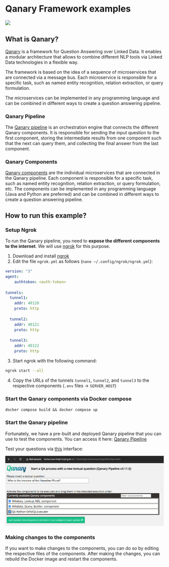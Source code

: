 # Qanary Framework examples

![](https://raw.githubusercontent.com/WDAqua/Qanary/master/doc/logo-qanary_s.png)

## What is Qanary?

[Qanary](https://github.com/WDAqua/Qanary) is a framework for Question Answering over Linked Data. It enables a modular architecture that allows to combine different NLP tools via Linked Data technologies in a flexible way. 

The framework is based on the idea of a sequence of microservices that are connected via a message bus. Each microservice is responsible for a specific task, such as named entity recognition, relation extraction, or query formulation. 

The microservices can be implemented in any programming language and can be combined in different ways to create a question answering pipeline.

### Qanary Pipeline

The [Qanary pipeline](https://github.com/WDAqua/Qanary) is an orchestration engine that connects the different Qanary components. It is responsible for sending the input question to the first component, storing the intermediate results from one component such that the next can query them, and collecting the final answer from the last component.

### Qanary Components

[Qanary components](https://github.com/WDAqua/Qanary-question-answering-components) are the individual microservices that are connected in the Qanary pipeline. Each component is responsible for a specific task, such as named entity recognition, relation extraction, or query formulation, etc. The components can be implemented in any programming language (Java and Python are preferred) and can be combined in different ways to create a question answering pipeline.

## How to run this example?

### Setup Ngrok

To run the Qanary pipeline, you need to **expose the different components to the internet**. We will use [ngrok](https://ngrok.com/) for this purpose.

1. Download and install [ngrok](https://ngrok.com/download)
2. Edit the file `ngrok.yml` as follows (`nano ~/.config/ngrok/ngrok.yml`):

```yaml
version: "3"
agent:
    authtoken: <auth-token>

tunnels:
  tunnel1:
    addr: 40120
    proto: http 

  tunnel2:
    addr: 40121
    proto: http

  tunnel3:
    addr: 40122
    proto: http
```

3. Start ngrok with the following command:

```bash
ngrok start --all
```

4. Copy the URLs of the tunnels `tunnel1`, `tunnel2`, and `tunnel3` to the respective components (`.env` files -> `SERVER_HOST`)

### Start the Qanary components via Docker compose

```
docker compose build && docker compose up
```

### Start the Qanary pipeline

Fortunately, we have a pre-built and deployed Qanary pipeline that you can use to test the components. You can access it here: [Qanary Pipeline](http://demos.swe.htwk-leipzig.de:40111/)

Test your questions via [this](http://demos.swe.htwk-leipzig.de:40111/) interface:

![](https://raw.githubusercontent.com/WSE-research/langgraph-examples/refs/heads/main/qanary/img/qanary-test.jpg)

### Making changes to the components

If you want to make changes to the components, you can do so by editing the respective files of the components. After making the changes, you can rebuild the Docker image and restart the components.

